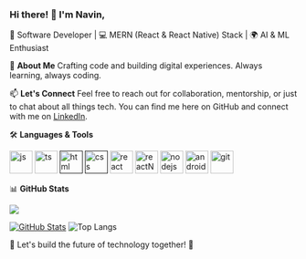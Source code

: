 ### Hi there! 👋 I'm Navin,

🚀 Software Developer | 💻 MERN (React & React Native) Stack | 🌍 AI & ML Enthusiast

🌟 **About Me**
Crafting code and building digital experiences. Always learning, always coding.

📫 **Let's Connect**
Feel free to reach out for collaboration, mentorship, or just to chat about all things tech. You can find me here on GitHub and connect with me on [LinkedIn](https://www.linkedin.com/in/navin-prasanth-r-1b6b1321b/).

🛠️ **Languages & Tools**
<p align="centre">
<a href="https://www.javascript.com/" target="_blank"><img src="https://github.com/navinym10/navinym10/assets/122440908/5779a38d-9b42-47b8-8b86-2bf985646c22" alt="js" width="40" height="40"/></a>
<a href="https://www.typescriptlang.org/" target="_blank"><img src="https://github.com/navinym10/navinym10/assets/122440908/11483e00-dcd7-469d-8ba5-0ccc5346da87" alt="ts" width="40" height="40"/></a>
<a href="" target="_blank"><img src="https://github.com/navinym10/navinym10/assets/122440908/14912528-04f0-457f-9a3d-85a9685aa06a" alt="html" width="40" height="40"/></a>
<a href="" target="_blank"><img src="https://github.com/navinym10/navinym10/assets/122440908/d1bfcb10-f4f4-42aa-89c8-a347792d42de" alt="css" width="40" height="40"/></a>
<a href="https://react.dev/" target="_blank"><img src="https://github.com/navinym10/navinym10/assets/122440908/fb257790-0820-4906-9e01-bb45e69ed404" alt="react" width="40" height="40"/></a>
<a href="https://reactnative.dev/" target="_blank"><img src="https://github.com/navinym10/navinym10/assets/122440908/e07a9af6-be35-4f7a-8712-69fa4cfb33b8" alt="reactNative" width="40" height="40"/></a>
<a href="https://nodejs.org/en" target="_blank"><img src="https://github.com/navinym10/navinym10/assets/122440908/3658d93b-5768-4c53-b444-e4513eac5277" alt="nodejs" width="40" height="40"/></a>
<a href="https://developer.android.com/studio?gclid=Cj0KCQjwxuCnBhDLARIsAB-cq1p6svYSgfaszSV68TWCP2CHqJDh4pFpZdHRCM1daFvb3olvAHflD-8aAgryEALw_wcB&gclsrc=aw.ds" target="_blank"><img src="https://github.com/navinym10/navinym10/assets/122440908/b484b14f-9833-48b8-bf88-8515ef72586c" alt="android" width="40" height="40"/></a>
<a href="https://git-scm.com/" target="_blank"><img src="https://github.com/navinym10/navinym10/assets/122440908/af04e980-42e9-4e75-8b35-f158aaf6be83" alt="git" width="40" height="40"/></a>
</p>

📊 **GitHub Stats**

![](https://komarev.com/ghpvc/?username=your-github-navinym10&color=blue)

[![GitHub Stats](https://github-readme-stats.vercel.app/api?username=navinym10&show_icons=true&theme=dark)](https://github.com/navinym10)
![Top Langs](https://github-readme-stats.vercel.app/api/top-langs/?username=navinym10&layout=compact)

🚀 Let's build the future of technology together! 🌟
